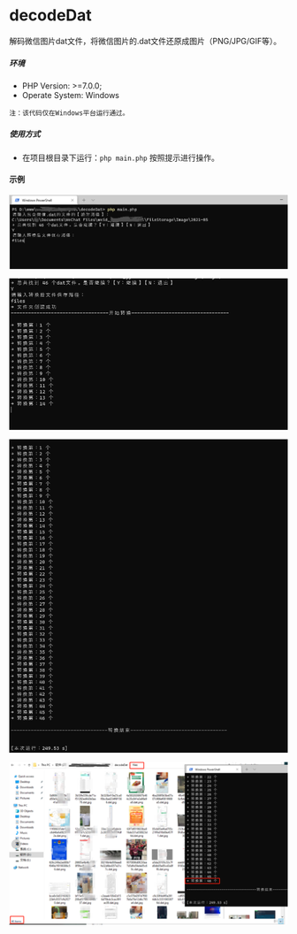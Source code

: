# decodeDat
  解码微信图片dat文件，将微信图片的.dat文件还原成图片（PNG/JPG/GIF等）。

##### 环境
 - PHP Version: >=7.0.0;
 - Operate System: Windows

`注：该代码仅在Windows平台运行通过。`

##### 使用方式
 - 在项目根目录下运行：`php main.php` 按照提示进行操作。

#### 示例
![image](demo/1.png)

![image](demo/2.png)

![image](demo/3.png)

![image](demo/4.png)
